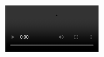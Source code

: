 <video src='https://media5jvqbd.fmkorea.com/files/attach/new3/20230831/486616/638012495/6133707260/094e48f57cdecf1c816b1b5345e73588.mov.mp4'></video>
